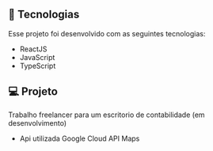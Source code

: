 ## 🚀 Tecnologias

Esse projeto foi desenvolvido com as seguintes tecnologias:

- ReactJS
- JavaScript
- TypeScript

## 💻 Projeto

Trabalho freelancer para um escritorio de contabilidade (em desenvolvimento)

- Api utilizada Google Cloud API Maps
